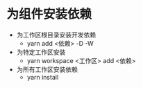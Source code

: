 # 为组件安装依赖

- 为工作区根目录安装开发依赖
    - yarn add <依赖> -D -W
- 为特定工作区安装
    - yarn workspace <工作区> add <依赖>
- 为所有工作区安装依赖
    - yarn install
